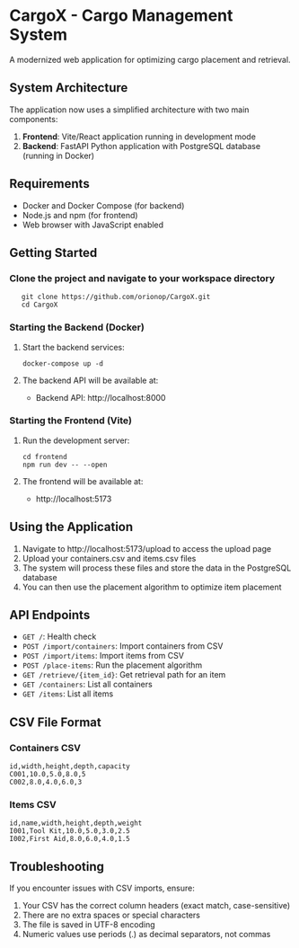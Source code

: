 
# CargoX - Cargo Management System

A modernized web application for optimizing cargo placement and retrieval.

## System Architecture

The application now uses a simplified architecture with two main components:

1. **Frontend**: Vite/React application running in development mode
2. **Backend**: FastAPI Python application with PostgreSQL database (running in Docker)

## Requirements

- Docker and Docker Compose (for backend)
- Node.js and npm (for frontend)
- Web browser with JavaScript enabled

## Getting Started

### Clone the project and navigate to your workspace directory
```
   git clone https://github.com/orionop/CargoX.git
   cd CargoX
   ```


### Starting the Backend (Docker)

1. Start the backend services:
   ```
   docker-compose up -d
   ```

2. The backend API will be available at:
   - Backend API: http://localhost:8000

### Starting the Frontend (Vite)

1. Run the development server:
   ```
   cd frontend
   npm run dev -- --open
   ```

2. The frontend will be available at:
   - http://localhost:5173

## Using the Application

1. Navigate to http://localhost:5173/upload to access the upload page
2. Upload your containers.csv and items.csv files
3. The system will process these files and store the data in the PostgreSQL database
4. You can then use the placement algorithm to optimize item placement

## API Endpoints

- `GET /`: Health check
- `POST /import/containers`: Import containers from CSV
- `POST /import/items`: Import items from CSV
- `POST /place-items`: Run the placement algorithm
- `GET /retrieve/{item_id}`: Get retrieval path for an item
- `GET /containers`: List all containers
- `GET /items`: List all items

## CSV File Format

### Containers CSV
```
id,width,height,depth,capacity
C001,10.0,5.0,8.0,5
C002,8.0,4.0,6.0,3
```

### Items CSV
```
id,name,width,height,depth,weight
I001,Tool Kit,10.0,5.0,3.0,2.5
I002,First Aid,8.0,6.0,4.0,1.5
```

## Troubleshooting

If you encounter issues with CSV imports, ensure:

1. Your CSV has the correct column headers (exact match, case-sensitive)
2. There are no extra spaces or special characters
3. The file is saved in UTF-8 encoding
4. Numeric values use periods (.) as decimal separators, not commas


